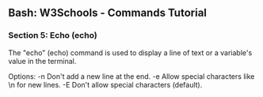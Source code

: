 
## Bash: W3Schools - Commands Tutorial
### Section 5: Echo (echo)

The "echo" (echo) command is used to display a line of text or a variable's value in the terminal.

Options:
    -n                           Don't add a new line at the end.
    -e                           Allow special characters like \n for new lines.
    -E                           Don't allow special characters (default).
